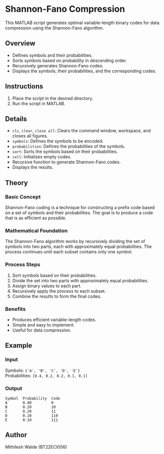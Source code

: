 # Shannon-Fano Compression

This MATLAB script generates optimal variable-length binary codes for data compression using the Shannon-Fano algorithm.

## Overview

- Defines symbols and their probabilities.
- Sorts symbols based on probability in descending order.
- Recursively generates Shannon-Fano codes.
- Displays the symbols, their probabilities, and the corresponding codes.

## Instructions

1. Place the script in the desired directory.
2. Run the script in MATLAB.

## Details

- `clc`, `clear`, `close all`: Clears the command window, workspace, and closes all figures.
- `symbols`: Defines the symbols to be encoded.
- `probabilities`: Defines the probabilities of the symbols.
- `sort`: Sorts the symbols based on their probabilities.
- `cell`: Initializes empty codes.
- Recursive function to generate Shannon-Fano codes.
- Displays the results.

## Theory

### Basic Concept
Shannon-Fano coding is a technique for constructing a prefix code based on a set of symbols and their probabilities. The goal is to produce a code that is as efficient as possible.

### Mathematical Foundation
The Shannon-Fano algorithm works by recursively dividing the set of symbols into two parts, each with approximately equal probabilities. The process continues until each subset contains only one symbol.

### Process Steps
1. Sort symbols based on their probabilities.
2. Divide the set into two parts with approximately equal probabilities.
3. Assign binary values to each part.
4. Recursively apply the process to each subset.
5. Combine the results to form the final codes.

### Benefits
- Produces efficient variable-length codes.
- Simple and easy to implement.
- Useful for data compression.

## Example

### Input
Symbols: `{'A', 'B', 'C', 'D', 'E'}`  
Probabilities: `[0.4, 0.2, 0.2, 0.1, 0.1]`

### Output
```
Symbol  Probability  Code
A       0.40         0
B       0.20         10
C       0.20         11
D       0.10         110
E       0.10         111
```

## Author

Mithilesh Walde (BT22ECI056)
